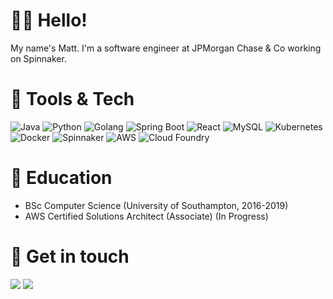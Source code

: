 # 👋🏻 Hello!
My name's Matt. I'm a software engineer at JPMorgan Chase & Co working on Spinnaker.


# 🔧 Tools & Tech
<img src="https://img.shields.io/badge/Language-Java-orange?style=flat&logo=java" alt="Java" /> <img src="https://img.shields.io/badge/Language-Python-yellow?style=flat&logo=python" alt="Python" /> <img src="https://img.shields.io/badge/Language-Golang-blue?style=flat&logo=go" alt="Golang" /> <img src="https://img.shields.io/badge/Framework-Spring Boot-green?style=flat&logo=springboot" alt="Spring Boot" /> <img src="https://img.shields.io/badge/Framework-React-9cf?style=flat&logo=react" alt="React" /> <img src="https://img.shields.io/badge/Tool-MySQL-red?style=flat&logo=mysql" alt="MySQL" /> <img src="https://img.shields.io/badge/Tool-Kubernetes-informational?style=flat&logo=kubernetes" alt="Kubernetes" /> <img src="https://img.shields.io/badge/Tool-Docker-blue?style=flat&logo=docker" alt="Docker" /> <img src="https://img.shields.io/badge/Tool-Spinnaker-informational?style=flat&logo=spinnaker" alt="Spinnaker" /> <img src="https://img.shields.io/badge/Cloud-AWS-orange?style=flat&logo=amazonaws" alt="AWS" /> <img src="https://img.shields.io/badge/Cloud-Cloud Foundry-9cf?style=flat&logo=cloudfoundry" alt="Cloud Foundry" /> 


# 📖 Education
* BSc Computer Science (University of Southampton, 2016-2019)
* AWS Certified Solutions Architect (Associate) (In Progress)


# 📱 Get in touch
<a href="https://linkedin.com/in/matthew-gogerly"><img src="https://img.shields.io/badge/-LinkedIn-blue?style=flat&logo=linkedin" /></a> <a href="mailto:matthewgogerly@gmail.com"><img src="https://img.shields.io/badge/-Email-white?style=flat&logo=gmail" /></a>
